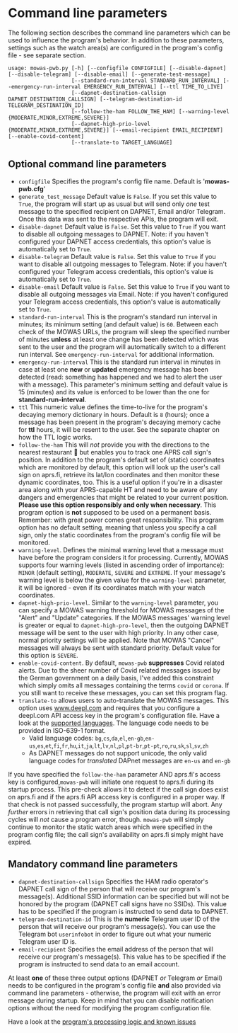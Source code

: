 # Command line parameters

The following section describes the command line parameters which can be used to influence the program's behavior. In addition to these parameters, settings such as the watch area(s) are configured in the program's config file - see separate section.

    usage: mowas-pwb.py [-h] [--configfile CONFIGFILE] [--disable-dapnet] [--disable-telegram] [--disable-email] [--generate-test-message]
                        [--standard-run-interval STANDARD_RUN_INTERVAL] [--emergency-run-interval EMERGENCY_RUN_INTERVAL] [--ttl TIME_TO_LIVE]
                        [--dapnet-destination-callsign DAPNET_DESTINATION_CALLSIGN] [--telegram-destination-id TELEGRAM_DESTINATION_ID]
                        [--follow-the-ham FOLLOW_THE_HAM] [--warning-level {MODERATE,MINOR,EXTREME,SEVERE}]
                        [--dapnet-high-prio-level {MODERATE,MINOR,EXTREME,SEVERE}] [--email-recipient EMAIL_RECIPIENT] [--enable-covid-content]
                        [--translate-to TARGET_LANGUAGE]

## Optional command line parameters

- ``configfile`` Specifies the program's config file name. Default is '__mowas-pwb.cfg__'
- ``generate_test_message`` Default value is ``False``. If you set this value to ``True``, the program will start up as usual but will send only _one_ test message to the specified recipient on DAPNET, Email and/or Telegram. Once this data was sent to the respective APIs, the program will exit.
- ``disable-dapnet`` Default value is ``False``. Set this value to ``True`` if you want to disable all outgoing messages to DAPNET. Note: if you haven't configured your DAPNET access credentials, this option's value is automatically set to ``True``.
- ``disable-telegram`` Default value is ``False``. Set this value to ``True`` if you want to disable all outgoing messages to Telegram. Note: if you haven't configured your Telegram access credentials, this option's value is automatically set to ``True``.
- ``disable-email`` Default value is ``False``. Set this value to ``True`` if you want to disable all outgoing messages via Email. Note: if you haven't configured your Telegram access credentials, this option's value is automatically set to ``True``.
- ``standard-run-interval`` This is the program's standard run interval in minutes; its minimum setting (and default value) is ``60``. Between each check of the MOWAS URLs, the program will sleep the specified number of minutes __unless__ at least one change has been detected which was sent to the user and the program will automatically switch to a different run interval. See ``emergency-run-interval`` for additional information.
- ``emergency-run-interval`` This is the standard run interval in minutes in case at least one __new__ or __updated__ emergency message has been detected (read: something has happened and we had to alert the user with a message). This parameter's minimum setting and default value is 15 (minutes) and its value is enforced to be lower than the one for __standard-run-interval__. 
- ``ttl`` This numeric value defines the time-to-live for the program's decaying memory dictionary in hours. Default is ``8`` (hours); once a message has been present in the program's decaying memory cache for __ttl__ hours, it will be resent to the user. See the separate chapter on how the TTL logic works.
- ``follow-the-ham`` This will _not_ provide you with the directions to the nearest restaurant :meat_on_bone: but enables you to track one APRS call sign's position. In addition to the program's default set of (static) coordinates which are monitored by default, this option will look up the user's call sign on aprs.fi, retrieve its lat/lon coordinates and then monitor these dynamic coordinates, too. This is a useful option if you're in a disaster area along with your APRS-capable HT and need to be aware of any dangers and emergencies that might be related to your current position. __Please use this option responsibly and only when necessary__. This program option is __not__ supposed to be used on a permanent basis. Remember: with great power comes great responsibility. This program option has no default setting, meaning that unless you specify a call sign, only the static coordinates from the program's config file will be monitored.
- ``warning-level``. Defines the minimal warning level that a message must have before the program considers it for processing. Currently, MOWAS supports four warning levels (listed in ascending order of importance): ``MINOR`` (default setting), ``MODERATE``, ``SEVERE`` and ``EXTREME``. If your message's warning level is below the given value for the ``warning-level`` parameter, it will be ignored - even if its coordinates match with your watch coordinates. 
- ``dapnet-high-prio-level``. Similar to the ``warning-level`` parameter, you can specify a MOWAS warning threshold for MOWAS messages of the "Alert" and "Update" categories. If the MOWAS messages' warning level is greater or equal to ``dapnet-high-pro-level``, then the outgoing DAPNET message will be sent to the user with high priority. In any other case, normal priority settings will be applied. Note that MOWAS "Cancel" messages will always be sent with standard priority. Default value for this option is ``SEVERE``.
- ``enable-covid-content``. By default, ``mowas-pwb`` __suppresses__ Covid related alerts. Due to the sheer number of Covid related messages issued by the German government on a daily basis, I've added this constraint which simply omits all messages containing the terms ``covid`` or ``corona``. If you still want to receive these messages, you can set this program flag.
- ``translate-to`` allows users to auto-translate the MOWAS messages. This option uses www.deepl.com and requires that you configure a deepl.com API access key in the program's configuration file. Have a look at the [supported languages](https://support.deepl.com/hc/en-us/articles/360019925219-Languages-included-in-DeepL-Pro). The language code needs to be provided in ISO-639-1 format.
  - Valid language codes: ``bg``,``cs``,``da``,``el``,``en-gb``,``en-us``,``es``,``et``,``fi``,``fr``,``hu``,``it``,``ja``,``lt``,``lv``,``nl``,``pl``,``pt-br``,``pt-pt``,``ro``,``ru``,``sk``,``sl``,``sv``,``zh``
  - As DAPNET messages do not support unicode, the only valid language codes for _translated_ DAPnet messages are ``en-us`` and ``en-gb``

If you have specified the ``follow-the-ham`` parameter AND aprs.fi's access key is configured,``mowas-pwb`` will initiate one request to aprs.fi during its startup process. This pre-check allows it to detect if the call sign does exist on aprs.fi and if the aprs.fi API access key is configured in a proper way. If that check is not passed successfully, the program startup will abort. Any _further_ errors in retrieving that call sign's position data during its processing cycles will _not_ cause a program error, though. ``mowas-pwb`` will simply continue to monitor the static watch areas which were specified in the program config file; the call sign's availability on aprs.fi simply might have expired.

## Mandatory command line parameters

- ``dapnet-destination-callsign`` Specifies the HAM radio operator's DAPNET call sign of the person that will receive our program's message(s). Additional SSID information can be specified but will not be honored by the program (DAPNET call signs have no SSIDs). This value has to be specified if the program is instructed to send data to DAPNET.
- ``telegram-destination-id`` This is the __numeric__ Telegram user ID of the person that will receive our program's message(s). You can use the Telegram bot ``userinfobot`` in order to figure out what your numeric Telegram user ID is. 
- ``email-recipient`` Specifies the email address of the person that will receive our program's message(s). This value has to be specified if the program is instructed to send data to an email account.

At least __one__ of these three output options (DAPNET _or_ Telegram _or_ Email) needs to be configured in the program's config file __and__ also provided via command line parameters - otherwise, the program will exit with an error message during startup. Keep in mind that you can disable notification options without the need for modifying the program configuration file.

Have a look at the [program's processing logic and known issues](ADDITIONAL_INFO.md)
